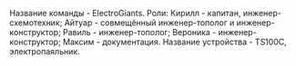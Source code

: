 Название команды - ElectroGiants.
Роли: Кирилл - капитан, инженер-схемотехник; 
Айтуар - совмещённый инженер-тополог и инженер-конструктор;
Равиль - инженер-тополог;
Вероника - инженер-конструктор;
Максим - документация.
Название устройства - TS100C, электропаяльник.
